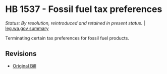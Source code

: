 # HB 1537 - Fossil fuel tax preferences
*Status: By resolution, reintroduced and retained in present status.* | [leg.wa.gov summary](https://app.leg.wa.gov/billsummary?BillNumber=1537&Year=2021)

Terminating certain tax preferences for fossil fuel products.

## Revisions
* [Original Bill](1/)